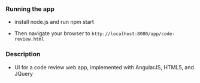 



### Running the app 

* install node.js and run npm start

* Then navigate your browser to `http://localhost:8000/app/code-review.html` 


### Description

* UI for a code review web app, implemented with AngularJS, HTML5, and JQuery

